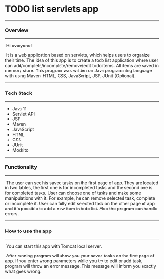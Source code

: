# TODO list servlets app

___

### Overview

___

​      Hi everyone! 

​      It is a web application based on servlets, which helps users to organize their time. The idea of this app is to create a todo list application where user can add/complete/incomplete/remove/edit todo items. All items are saved in memory store. This program was written on Java programming language with using Maven, HTML, CSS, JavaScript, JSP, JUnit (Optional). 

___

### Tech Stack

___

- Java 11
- Servlet API
- JSP
- Maven
- JavaScript
- HTML
- CSS
- JUnit
- Mockito 

___

### Functionality

___

​     The user can see his saved tasks on the first page of app. They are located in two tables, the first one is for incompleted tasks and the second one is for completed tasks. User can choose one of tasks and make some manipulations with it. For example, he can remove selected task, complete or incomplete it. User can fully edit selected task on the other page of app and it's possible to add a new item in todo list. Also the program can handle errors.

___

### How to use the app

___

​     You can start this app with Tomcat local server. 

​     After running program will show you your saved tasks on the first page of app. If you enter wrong parameters while you try to edit or add task, program will throw an error message. This message will inform you exactly what goes wrong.



